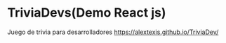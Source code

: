 # TriviaDevs(Demo React js)
Juego de trivia para desarrolladores
https://alextexis.github.io/TriviaDev/
